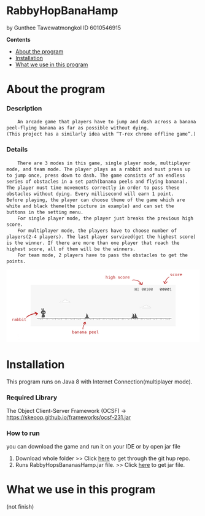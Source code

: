 # RabbyHopBanaHamp
by Gunthee Tawewatmongkol ID 6010546915

**Contents**
- [About the program](#about-the-program)
- [Installation](#installation)
- [What we use in this program](#what-we-use-in-this-program)

# About the program
### Description
		An arcade game that players have to jump and dash across a banana peel-flying banana as far as possible without dying.
	(This project has a similarly idea with “T-rex chrome offline game”.)

### Details
		There are 3 modes in this game, single player mode, multiplayer mode, and team mode. The player plays as a rabbit and must press up 
	to jump once, press down to dash. The game consists of an endless series of obstacles in a set path(banana peels and flying banana).
	The player must time movements correctly in order to pass these obstacles without dying. Every millisecond will earn 1 point.
	Before playing, the player can choose theme of the game which are white and black theme(the picture in example) and can set the
	buttons in the setting menu.
		For single player mode, the player just breaks the previous high score.
		For multiplayer mode, the players have to choose number of players(2-4 players). The last player survived(get the highest score) 
	is the winner. If there are more than one player that reach the highest score, all of them will be the winners.
		For team mode, 2 players have to pass the obstacles to get the points.

![h1](imageReadMe/pps1.jpg)

# Installation
This program runs on Java 8 with Internet Connection(multiplayer mode).
### Required Library
The Object Client-Server Framework (OCSF) -> https://skeoop.github.io/frameworks/ocsf-231.jar
### How to run
you can download the game and run it on your IDE or by open jar file 
1. Download whole folder >> 
   Click [here](https://github.com/KameriiJ/RabbyHopBananasHamp) to get through the git hup repo.
2. Runs RabbyHopsBananasHamp.jar file. >> Click [here](https://drive.google.com/open?id=1YqH_iy2O3x5nyYIO6k0v3K-QUsrONSLS) to get jar file.
    
# What we use in this program
(not finish)







